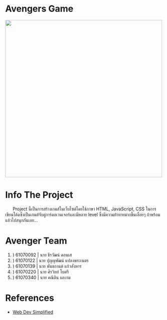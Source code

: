 # Avengers Game
<img src="https://upload.wikimedia.org/wikipedia/commons/thumb/4/4f/Marvel%27s_The_Avengers_logo.svg/1621px-Marvel%27s_The_Avengers_logo.svg.png" width="500">

# Info The Project
&nbsp;&nbsp;&nbsp;&nbsp;&nbsp;&nbsp;Project นี้เป็นการสร้างเกมส์ในเว็บไซต์โดยใช้ภาษา HTML, JavaScript, CSS ในการเขียนโค้ดซึ่งเป็นเกมส์จับคู่การ์ดอเวนเจอร์และมีหลาย level ซึ่งมีความท้าทายมากขึ้นเลื่อยๆ ถ้าพร้อมแล้วไปสนุกกันเลย...

# Avenger Team
<ol>
    <li>) 61070092 | นาย ธีรวัฒน์ ดอนเส</li>
    <li>) 61070122 | นาย ปุญญพัฒน์ แปลงพระเนตร</li>
    <li>) 61070139 | นาย พันธกานต์ แก้วสังหาร</li>
    <li>) 61070220 | นาย ศิรวิทย์ โบศรี</li>
    <li>) 61070340 | นาย คณิติน ผลงาม</li>
</ol>

# References
<ul>
    <li><a href="https://www.youtube.com/watch?v=28VfzEiJgy4&feature=share&fbclid=IwAR3rAmbFpUnd1tSFrh9htdTV-w2zWm4m-mK2uuzMcjzJvCK2g9hfz9EmEs/">Web Dev Simplified</a></li>
</ul>
